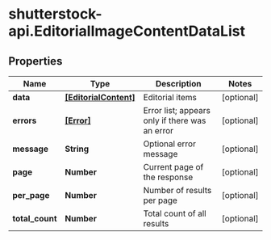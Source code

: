 # shutterstock-api.EditorialImageContentDataList

## Properties
Name | Type | Description | Notes
------------ | ------------- | ------------- | -------------
**data** | [**[EditorialContent]**](EditorialContent.md) | Editorial items | [optional] 
**errors** | [**[Error]**](Error.md) | Error list; appears only if there was an error | [optional] 
**message** | **String** | Optional error message | [optional] 
**page** | **Number** | Current page of the response | [optional] 
**per_page** | **Number** | Number of results per page | [optional] 
**total_count** | **Number** | Total count of all results | [optional] 


